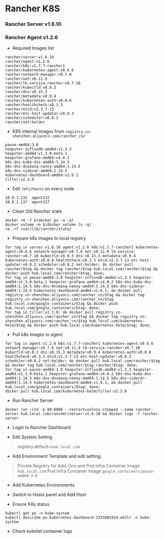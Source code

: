 # Rancher K8S
### Rancher Server v1.6.10
### Rancher Agent v1.2.6

* Required Images list
```
rancher/server:v1.6.10
rancher/agent:v1.2.6
rancher/k8s:v1.7.7-rancher1
rancher/kubernetes-agent:v0.6.6
rancher/network-manager:v0.7.8
rancher/net:v0.11.9
rancher/lb-service-rancher:v0.7.10
rancher/kubectld:v0.8.3
rancher/dns:v0.15.3
rancher/metadata:v0.9.4
rancher/kubernetes-auth:v0.0.8
rancher/healthcheck:v0.3.3
rancher/etcd:v2.3.7-13
rancher/etc-host-updater:v0.0.3
rancher/scheduler:v0.8.2
rancher/net:holder
```
* K8S internal Images from `registry.cn-shenzhen.aliyuncs.com/rancher_cn/`
```
pause-amd64:3.0
heapster-influxdb-amd64:v1.3.3
heapster-amd64:v1.3.0-beta.1
heapster-grafana-amd64:v4.0.2
k8s-dns-kube-dns-amd64:1.14.5
k8s-dns-dnsmasq-nanny-amd64:1.14.5
k8s-dns-sidecar-amd64:1.14.5
kubernetes-dashboard-amd64:v1.6.1
tiller:v2.3.0
```

* Edit `/etc/hosts` on every node
```
10.0.1.132  agent132
10.0.1.137  agent137
```

* Clean Old Rancher state
```
docker rm -f $(docker ps -a -q)
docker volume rm $(docker volume ls -q)
rm -rf /var/lib/rancher/state/
```

* Prepare k8s images to local registry
```
for tag in server:v1.6.10 agent:v1.2.6 k8s:v1.7.7-rancher1 kubernetes-agent:v0.6.6 network-manager:v0.7.8 net:v0.11.9 lb-service-rancher:v0.7.10 kubectld:v0.8.3 dns:v0.15.3 metadata:v0.9.4 kubernetes-auth:v0.0.8 healthcheck:v0.3.3 etcd:v2.3.7-13 etc-host-updater:v0.0.3 scheduler:v0.8.2 net:holder; do docker pull rancher/$tag && docker tag rancher/$tag hub.local.com/rancher/$tag && docker push hub.local.com/rancher/$tag; done;
for tag in pause-amd64:3.0 heapster-influxdb-amd64:v1.3.3 heapster-amd64:v1.3.0-beta.1 heapster-grafana-amd64:v4.0.2 k8s-dns-kube-dns-amd64:1.14.5 k8s-dns-dnsmasq-nanny-amd64:1.14.5 k8s-dns-sidecar-amd64:1.14.5 kubernetes-dashboard-amd64:v1.6.1; do docker pull registry.cn-shenzhen.aliyuncs.com/rancher_cn/$tag && docker tag registry.cn-shenzhen.aliyuncs.com/rancher_cn/$tag hub.local.com/google_containers/$tag && docker push hub.local.com/google_containers/$tag; done;
for tag in tiller:v2.3.0; do docker pull registry.cn-shenzhen.aliyuncs.com/rancher_cn/$tag && docker tag registry.cn-shenzhen.aliyuncs.com/rancher_cn/$tag hub.local.com/kubernetes-helm/$tag && docker push hub.local.com/kubernetes-helm/$tag; done;
```

* Pull k8s images to agent
```
for tag in agent:v1.2.6 k8s:v1.7.7-rancher1 kubernetes-agent:v0.6.6 network-manager:v0.7.8 net:v0.11.9 lb-service-rancher:v0.7.10 kubectld:v0.8.3 dns:v0.15.3 metadata:v0.9.4 kubernetes-auth:v0.0.8 healthcheck:v0.3.3 etcd:v2.3.7-13 etc-host-updater:v0.0.3 scheduler:v0.8.2 net:holder; do docker pull hub.local.com/rancher/$tag && docker tag hub.local.com/rancher/$tag rancher/$tag; done;
for tag in pause-amd64:3.0 heapster-influxdb-amd64:v1.3.3 heapster-amd64:v1.3.0-beta.1 heapster-grafana-amd64:v4.0.2 k8s-dns-kube-dns-amd64:1.14.5 k8s-dns-dnsmasq-nanny-amd64:1.14.5 k8s-dns-sidecar-amd64:1.14.5 kubernetes-dashboard-amd64:v1.6.1; do docker pull hub.local.com/google_containers/$tag; done;
docker pull hub.local.com/kubernetes-helm/tiller:v2.3.0
```

* Run Rancher Server
```
docker run -itd -p 80:8080 --restart=unless-stopped --name rancher-server hub.local.com/rancher/server:v1.6.10 && docker logs -f rancher-server
```
* Login to Rancher Dashboard

* Edit System Setting
> registry.default=`hub.local.com`

* Add Environment Template and edit setting:
> Private Registry for Add-Ons and Pod Infra Container Image
`hub.local.com`
>Pod Infra Container Image
`google_containers/pause-amd64:3.0`

* Add Kubernetes Environments

* Switch to Hosts panel and Add Host

* Ensure K8s status
```
kubectl get po -n kube-system
kubectl describe po kubernetes-dashboard-2253801924-wk3lr -n kube-system
```

* Check kubelet container logs
